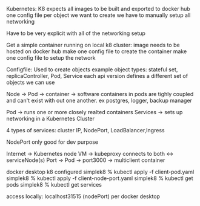 Kubernetes:
K8 expects all images to be built and exported to docker hub
one config file per object we want to create
we have to manually setup all networking

Have to be very explicit with all of the networking setup

Get a simple container running on local k8 cluster:
image needs to be hosted on docker hub
make one config file to create the container
make one config file to setup the network

Configfile:
Used to create objects
example object types: stateful set, replicaController, Pod, Service
each api version defines a different set of objects we can use

Node -> Pod -> container -> software
containers in pods are tighly coupled and can't exist with out one another. ex postgres, logger, backup manager

Pod -> runs one or more closely realted containers
Services -> sets up networking in a Kubernetes Cluster

4 types of services: cluster IP, NodePort, LoadBalancer,Ingress

NodePort only good for dev purpose

Internet -> Kubernetes node VM -> kubeproxy connects to both <-> serviceNode(s) Port -> Pod -> port3000 -> multiclient container

docker desktop k8 configured
simplek8 % kubectl apply -f client-pod.yaml
simplek8 % kubectl apply -f client-node-port.yaml
simplek8 % kubectl get pods
simplek8 % kubectl get services

access locally: localhost31515 (nodePort) per docker desktop
